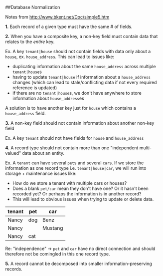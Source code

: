 ##Database Normalization

Notes from http://www.bkent.net/Doc/simple5.htm

__1.__ Each record of a given type must have the same # of fields.


__2.__ When you have a composite key, a non-key field must contain data that relates to the *entire* key.

Ex. A key `tenant|house` should not contain fields with data only about a `house`, ex. `house_address`. This can lead to issues like:
- duplicating information about the same `house_address` across multiple `tenant|house`s
- having to update `tenant|house` if information about a `house_address` changes (which can lead to stale/conflicting data if not
every required reference is updated)
- if there are no `tenant|house`s, we don't have anywhere to store information about `house_address`es

A solution is to have another key just for `house` which contains a `house_address` field.


__3.__ A non-key field should not contain information about another non-key field

Ex. A key `tenant` should not have fields for `house` and `house_address`


__4.__ A record type should not contain more than one "independent multi-valued" data about an entity.

Ex. A `tenant` can have several `pet`s and several `car`s. If we store the information as one record type i.e. `tenant|house|car`,
we will run into storage + maintenance issues like:
- How do we store a tenant with multiple cars or houses?
- Does a blank `pet/car` mean they don't have one? Or it hasn't been
recorded yet? Or perhaps the information is in another record?
- This will lead to obvious issues when trying to update or delete data.

|tenant|pet         |car     |
|------|------------|--------|
|Nancy |dog         | Benz   |
|Nancy |            | Mustang|
|Nancy |cat         |        |

Re: "independence" -> `pet` and `car` have no direct connection and should therefore not be comingled in this one record type.

__5.__ A record cannot be decomposed into smaller information-preserving records.